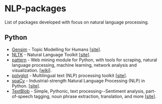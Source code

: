 # NLP-packages
List of packages developed with focus on natural language processing. 

## Python

- [Gensim](https://github.com/RaRe-Technologies/gensim) - Topic Modelling for Humans [[site](https://radimrehurek.com/gensim)].
- [NLTK](https://github.com/nltk/nltk) - Natural Language Toolkit [[site](https://www.nltk.org/)].
- [pattern](https://github.com/clips/pattern) - Web mining module for Python, with tools for scraping, natural language processing, machine learning, network analysis and visualization. [[wiki](https://github.com/clips/pattern/wiki)].
- [polyglot](https://github.com/aboSamoor/polyglot) - Multilingual text (NLP) processing toolkit [[site](https://polyglot.readthedocs.io/en/latest/)].
- [spaCy](https://github.com/explosion/spaCy) - Industrial-strength Natural Language Processing (NLP) in Python. [[site](https://spacy.io/)].
- [TextBlob](https://github.com/sloria/TextBlob) - Simple, Pythonic, text processing--Sentiment analysis, part-of-speech tagging, noun phrase extraction, translation, and more [[site](https://textblob.readthedocs.io/en/dev/)]. 
